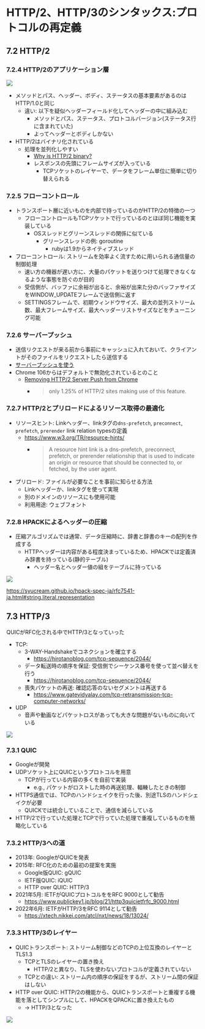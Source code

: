# HTTP/2、HTTP/3のシンタックス:プロトコルの再定義

## 7.2 HTTP/2

### 7.2.4 HTTP/2のアプリケーション層

![](https://www.sbbit.jp/article/image/12099/l_bit202006151641249159.jpg)

- メソッドとパス、ヘッダー、ボディ、ステータスの基本要素があるのはHTTP/1.0と同じ
  - 違い: 以下を疑似ヘッダーフィールド化してヘッダーの中に組み込む
    - メソッドとパス、ステータス、プロトコルバージョン(ステータス行に含まれていた)
    - よってヘッダーとボディしかない
- HTTP/2はバイナリ化されている
  - 処理を並列化しやすい
    - [Why is HTTP/2 binary?](https://http2.github.io/faq/#why-is-http2-binary)
    - レスポンスの先頭にフレームサイズが入っている
      - TCPソケットのレイヤーで、データをフレーム単位に簡単に切り替えられる

### 7.2.5 フローコントロール

- トランスポート層に近いものを内部で持っているのがHTTP/2の特徴の一つ
  - フローコントロールもTCPソケットで行っているのとほぼ同じ機能を実装している
    - OSスレッドとグリーンスレッドの関係に似ている
      - グリーンスレッドの例: goroutine
        - rubyは1.9からネイティブスレッド
- フローコントロール: ストリームを効率よく流すために用いられる通信量の制御処理
  - 速い方の機器が遅い方に、大量のパケットを送りつけて処理できなくなるような事態を防ぐのが目的
  - 受信側が、バッファに余裕が出ると、余裕が出来た分のバッファサイズをWINDOW_UPDATEフレームで送信側に返す
  - SETTINGSフレームで、初期ウィンドウサイズ、最大の並列ストリーム数、最大フレームサイズ、最大ヘッダーリストサイズなどをチューニング可能

### 7.2.6 サーバープッシュ

- 送信リクエストが来る前から事前にキャッシュに入れておいて、クライアントがそのファイルをリクエストしたら送信する
- [サーバープッシュを使う](https://knowledge.sakura.ad.jp/7735/#i)
- Chrome 106からはデフォルトで無効化されているとのこと
  - [Removing HTTP/2 Server Push from Chrome](https://developer.chrome.com/blog/removing-push/)
    - > only 1.25% of HTTP/2 sites making use of this feature.

### 7.2.7 HTTP/2とプリロードによるリソース取得の最適化

- リソースヒント: Linkヘッダー、linkタグの`dns-prefetch`, `preconnect`, `prefetch`, `prerender` link relation typesの定義
  - https://www.w3.org/TR/resource-hints/
    - > A resource hint link is a dns-prefetch, preconnect, prefetch, or prerender relationship that is used to indicate an origin or resource that should be connected to, or fetched, by the user agent.
- プリロード: ファイルが必要なことを事前に知らせる方法
  - Linkヘッダーか、linkタグを使って実現
  - 別のドメインのリソースにも使用可能
  - 利用用途: ウェブフォント

### 7.2.8 HPACKによるヘッダーの圧縮

- 圧縮アルゴリズムでは通常、データ圧縮時に、辞書と辞書のキーの配列を作成する
  - HTTPヘッダーは内容がある程度決まっているため、HPACKでは定義済み辞書を持っている(静的テーブル)
    - ヘッダー名とヘッダー値の組をテーブルに持っている

![](https://upload.wikimedia.org/wikipedia/commons/thumb/3/30/HTTP_2_Header_Compression_HPACK.svg/1280px-HTTP_2_Header_Compression_HPACK.svg.png)

https://syucream.github.io/hpack-spec-ja/rfc7541-ja.html#string.literal.representation

## 7.3 HTTP/3

QUICがRFC化される中でHTTP/3となっていった

- TCP:
  - 3-WAY-Handshakeでコネクションを確立する
    - https://hirotanoblog.com/tcp-sequence/2044/
  - データ転送時の順序を保証: 受信側でシーケンス番号を使って並べ替えを行う
    - https://hirotanoblog.com/tcp-sequence/2044/
  - 喪失パケットの再送: 確認応答のないセグメントは再送する
    - https://www.gatevidyalay.com/tcp-retransmission-tcp-computer-networks/  
- UDP
  - 音声や動画などパケットロスがあっても大きな問題がないものに向いている

![](https://www.gatevidyalay.com/wp-content/uploads/2018/09/Retransmission-after-receiving-3-duplicate-acknowledgements-TCP-Retransmission.png)

### 7.3.1 QUIC

- Googleが開発
- UDPソケット上にQUICというプロトコルを用意
  - TCPが行っている内容の多くを自前で実装
    - e.g., パケットがロストした時の再送処理、輻輳したときの制御
- HTTPS通信では、TCPのハンドシェイクを行った後、別途TLSのハンドシェイクが必要
  - QUICKでは統合していることで、通信を減らしている
- HTTP/2で行っていた処理とTCPで行っていた処理で重複しているものを簡略化している

### 7.3.2 HTTP/3への道

- 2013年: GoogleがQUICを発表
- 2015年: RFC化のための最初の提案を実施
  - Google版QUIC: gQUIC
  - IETF版QUIC: iQUIC
  - HTTP over QUIC: HTTP/3
- 2021年5月: IETFがQUICプロトコルををRFC 9000として勧告
  - https://www.publickey1.jp/blog/21/http3quicietfrfc_9000.html
- 2022年6月: IETFがHTTP/3をRFC 9114として勧告
  - https://xtech.nikkei.com/atcl/nxt/news/18/13024/

### 7.3.3 HTTP/3のレイヤー

- QUICトランスポート: ストリーム制御などのTCPの上位互換のレイヤーとTLS1.3
  - TCPとTLSのレイヤーの置き換え
    - HTTP/2と異なり、TLSを使わないプロトコルが定義されていない
  - TCPとの違い: ストリーム内の順序の保証をするが、ストリーム間の保証はしない
- HTTP over QUIC: HTTP/2の機能から、QUICトランスポートと重複する機能を落としてシンプルにして、HPACKをQPACKに置き換えたもの
  - -> HTTP/3となった

![](https://blog.redbox.ne.jp/images/quic-osi-layer.png)
